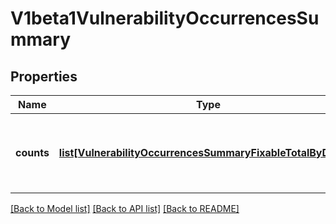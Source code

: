 # V1beta1VulnerabilityOccurrencesSummary

## Properties
Name | Type | Description | Notes
------------ | ------------- | ------------- | -------------
**counts** | [**list[VulnerabilityOccurrencesSummaryFixableTotalByDigest]**](VulnerabilityOccurrencesSummaryFixableTotalByDigest.md) | A listing by resource of the number of fixable and total vulnerabilities. | [optional] 

[[Back to Model list]](../README.md#documentation-for-models) [[Back to API list]](../README.md#documentation-for-api-endpoints) [[Back to README]](../README.md)


